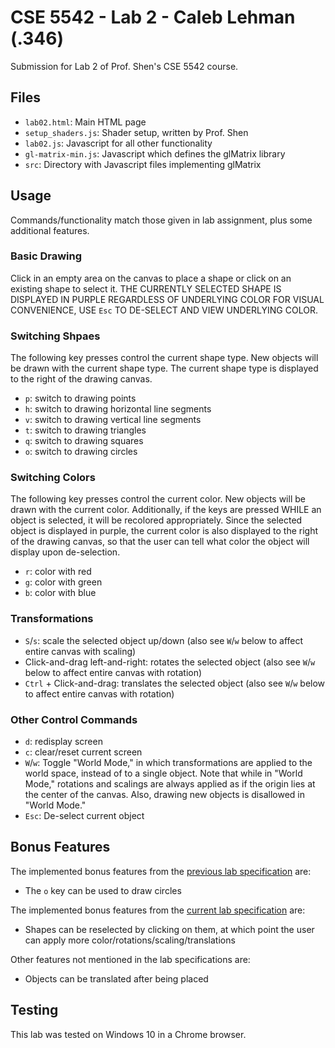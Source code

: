 # CSE 5542 - Lab 2 - Caleb Lehman (.346)

Submission for Lab 2 of Prof. Shen's CSE 5542 course.

## Files

  - `lab02.html`: Main HTML page
  - `setup_shaders.js`: Shader setup, written by Prof. Shen
  - `lab02.js`: Javascript for all other functionality
  - `gl-matrix-min.js`: Javascript which defines the glMatrix library
  - `src`: Directory with Javascript files implementing glMatrix

## Usage

Commands/functionality match those given in lab assignment, plus some additional features.

### Basic Drawing

Click in an empty area on the canvas to place a shape or click on an existing
shape to select it. THE CURRENTLY SELECTED SHAPE IS DISPLAYED IN PURPLE
REGARDLESS OF UNDERLYING COLOR FOR VISUAL CONVENIENCE, USE `Esc` TO DE-SELECT
AND VIEW UNDERLYING COLOR.

### Switching Shpaes

The following key presses control the current shape type.
New objects will be drawn with the current shape type.
The current shape type is displayed to the right of the
drawing canvas.

  - `p`: switch to drawing points
  - `h`: switch to drawing horizontal line segments
  - `v`: switch to drawing vertical line segments
  - `t`: switch to drawing triangles
  - `q`: switch to drawing squares
  - `o`: switch to drawing circles

### Switching Colors

The following key presses control the current color.
New objects will be drawn with the current color.
Additionally, if the keys are pressed WHILE an object
is selected, it will be recolored appropriately. Since
the selected object is displayed in purple, the current
color is also displayed to the right of the drawing canvas,
so that the user can tell what color the object will display
upon de-selection.

  - `r`: color with red
  - `g`: color with green
  - `b`: color with blue

### Transformations

  - `S`/`s`: scale the selected object up/down (also
    see `W`/`w` below to affect entire canvas with scaling)
  - Click-and-drag left-and-right: rotates the selected object (also
    see `W`/`w` below to affect entire canvas with rotation)
  - `Ctrl` + Click-and-drag: translates the selected object (also
    see `W`/`w` below to affect entire canvas with rotation)

### Other Control Commands

  - `d`: redisplay screen
  - `c`: clear/reset current screen
  - `W`/`w`: Toggle "World Mode," in which transformations
    are applied to the world space, instead of to a single
    object. Note that while in "World Mode," rotations and
    scalings are always applied as if the origin lies at
    the center of the canvas. Also, drawing new objects
    is disallowed in "World Mode."
  - `Esc`: De-select current object

## Bonus Features

The implemented bonus features from the
[previous lab specification](http://web.cse.ohio-state.edu/~shen.94/5542/Site/Lab1.html)
are:

  - The `o` key can be used to draw circles

The implemented bonus features from the
[current lab specification](http://web.cse.ohio-state.edu/~shen.94/5542/Site/Lab2.html)
are:

  - Shapes can be reselected by clicking on them, at which point
    the user can apply more color/rotations/scaling/translations

Other features not mentioned in the lab specifications are:

  - Objects can be translated after being placed

## Testing

This lab was tested on Windows 10 in a Chrome browser.
